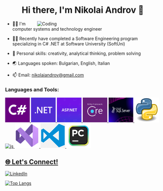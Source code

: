 <h1 align="center">Hi there, I'm Nikolai Androv 👋</h1>

<img align="right" alt="Coding" width="400" src="https://img.freepik.com/free-vector/desktop-smartphone-app-development_23-2148683810.jpg?w=740&t=st=1680360448~exp=1680361048~hmac=4948161ae945c62eba21f92bef62ef742fe015083acbf88634d9bead9b45d86f">

- 👨‍💻 I'm computer systems and technology engineer

- 👨‍🎓 Recently	have completed a Software Engineering program specializing in C# .NET at Software University (SoftUni)

- 🧑 Personal skills: creativity, analytical thinking, problem solving

- 🌏 Languages spoken: Bulgarian, English, Italian

- 📫 Email: nikolaiandrov@gmail.com


<h3 align="left">Languages and Tools:</h3>
<a href="https://learn.microsoft.com/en-us/dotnet/csharp/" target="_blank" rel="noreferrer"> <img src="csharp.png" alt="csharp" width="80" height="80"/>
<a href="https://dotnet.microsoft.com/en-us/" target="_blank" rel="noreferrer"> <img src=".net.png" alt=".net" width="80" height="80"/>
<a href="https://dotnet.microsoft.com/en-us/apps/aspnet" target="_blank" rel="noreferrer"> <img src="asp.net.jpg" alt="asp.net" width="80" height="80"/>
<a href="https://learn.microsoft.com/en-us/ef/core/" target="_blank" rel="noreferrer"> <img src="entity framework core.png" alt="entity framework core" width="80" height="80"/>
<a href="https://www.microsoft.com/en-us/sql-server/sql-server-downloads" target="_blank" rel="noreferrer"> <img src="sql server.png" alt="sql server" width="80" height="80"/>
<a href="https://www.python.org/" target="_blank" rel="noreferrer"> <img src="Python.png" alt="Python" width="80" height="80"/>
<a href="https://www.javascript.com/" target="_blank" rel="noreferrer"> <img src="js.png" alt="js" width="80" height="80"/>
<a href="https://visualstudio.microsoft.com/" target="_blank" rel="noreferrer"> <img src="Visual_Studio.png" alt="Visual-Studio" width="80" height="80"/>
<a href="https://code.visualstudio.com/" target="_blank" rel="noreferrer"> <img src="visual studio code.png" alt="visual studio code" width="80" height="80"/>
<a href="https://www.jetbrains.com/pycharm/" target="_blank" rel="noreferrer"> <img src="pycharm.png" alt="pycharm" width="80" height="80"/>

## 🌐 Let's Connect!

[![LinkedIn](https://img.shields.io/badge/LinkedIn-blue?style=flat&logo=linkedin)](https://www.linkedin.com/in/nikolai-androv-3a66b1141/)


[![Top Langs](https://github-readme-stats.vercel.app/api/top-langs/?username=NikolaiAndrov)](https://github.com/NikolaiAndrov/github-readme-stats)
